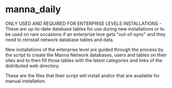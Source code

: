 # manna_daily
ONLY USED AND REQUIRED FOR ENTERPRISE LEVELS INSTALLATIONS - These are up-to-date database tables for use during new installations or to be used on rare occasions if an enterprise leve gets "out-of-sync" and they need to reinstall network database tables and data.

New installations of the enterprise level are guided through the process by the script to create the Manna Network databases, users and tables on their sites and to then fill those tables with the latest categories and links of the distributed web directory. 

These are the files that their script will install and/or that are available for manual installation. 
